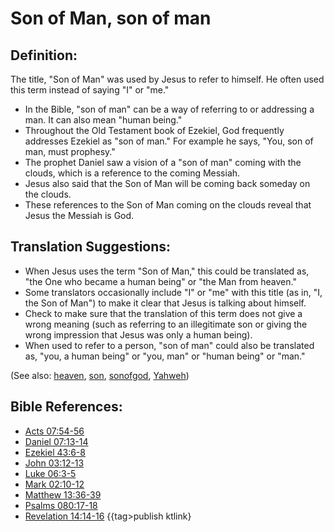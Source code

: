 # Son of Man, son of man #

## Definition: ##

The title, "Son of Man" was used by Jesus to refer to himself. He often used this term instead of saying "I" or "me."

* In the Bible, "son of man" can be a way of referring to or addressing a man. It can also mean "human being."
* Throughout the Old Testament book of Ezekiel, God frequently addresses Ezekiel as "son of man." For example he says, "You, son of man, must prophesy."
* The prophet Daniel saw a vision of a "son of man" coming with the clouds, which is a reference to the coming Messiah.
* Jesus also said that the Son of Man will be coming back someday on the clouds.
* These references to the Son of Man coming on the clouds reveal that Jesus the Messiah is God.

## Translation Suggestions: ##

* When Jesus uses the term "Son of Man," this could be translated as, "the One who became a human being" or "the Man from heaven."
* Some translators occasionally include "I" or "me" with this title (as in, "I, the Son of Man") to make it clear that Jesus is talking about himself.
* Check to make sure that the translation of this term does not give a wrong meaning (such as referring to an illegitimate son or giving the wrong impression that Jesus was only a human being).
* When used to refer to a person, "son of man" could also be translated as, "you, a human being" or "you, man" or "human being" or "man."

(See also: [heaven](../kt/heaven.md), [son](../kt/son.md), [sonofgod](../kt/sonofgod.md),  [Yahweh](../kt/Yahweh.md))
 

## Bible References: ##

* [Acts 07:54-56](https://door43.org/en/bible/notes/act/07/54)
* [Daniel 07:13-14](https://door43.org/en/bible/notes/dan/07/13)
* [Ezekiel 43:6-8](https://door43.org/en/bible/notes/ezk/43/06)
* [John 03:12-13](https://door43.org/en/bible/notes/jhn/03/12)
* [Luke 06:3-5](https://door43.org/en/bible/notes/luk/06/03)
* [Mark 02:10-12](https://door43.org/en/bible/notes/mrk/02/10)
* [Matthew 13:36-39](https://door43.org/en/bible/notes/mat/13/36)
* [Psalms 080:17-18](https://door43.org/en/bible/notes/psa/080/017)
* [Revelation 14:14-16](https://door43.org/en/bible/notes/rev/14/14)
{{tag>publish ktlink}
